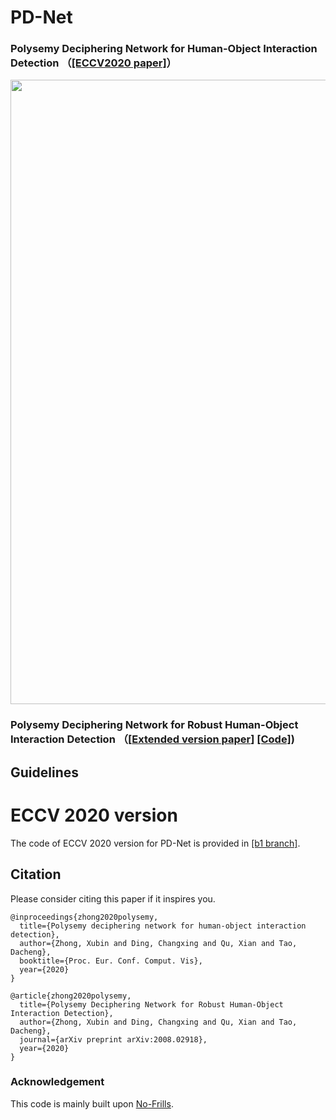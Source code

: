 # PD-Net
### Polysemy Deciphering Network for Human-Object Interaction Detection （[[ECCV2020 paper]](http://www.ecva.net/papers/eccv_2020/papers_ECCV/papers/123650069.pdf)）
<img src="https://github.com/MuchHair/Test/blob/master/Paper_Images/overview.png" width="999" >

### Polysemy Deciphering Network for Robust Human-Object Interaction Detection （[[Extended version paper](https://arxiv.org/pdf/2008.02918.pdf)] [[Code]](https://github.com/MuchHair/PD-Net-Extended-Version))

## Guidelines
# ECCV 2020 version
The code of ECCV 2020 version for PD-Net is provided in [[b1 branch]](https://github.com/MuchHair/PD-Net/tree/b1). 


## Citation
Please consider citing this paper if it inspires you. 
```
@inproceedings{zhong2020polysemy,
  title={Polysemy deciphering network for human-object interaction detection},
  author={Zhong, Xubin and Ding, Changxing and Qu, Xian and Tao, Dacheng},
  booktitle={Proc. Eur. Conf. Comput. Vis},
  year={2020}
}

@article{zhong2020polysemy,
  title={Polysemy Deciphering Network for Robust Human-Object Interaction Detection},
  author={Zhong, Xubin and Ding, Changxing and Qu, Xian and Tao, Dacheng},
  journal={arXiv preprint arXiv:2008.02918},
  year={2020}
}
```
### Acknowledgement
This code is mainly built upon [No-Frills](https://github.com/BigRedT/no_frills_hoi_det).


